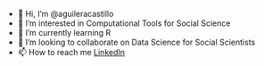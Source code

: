 - 👋 Hi, I’m @aguileracastillo
- 👀 I’m interested in Computational Tools for Social Science
- 🌱 I’m currently learning R
- 💞️ I’m looking to collaborate on Data Science for Social Scientists
- 📫 How to reach me [LinkedIn](https://www.linkedin.com/in/andr%C3%A9s-aguilera-castillo-b3ab7811/)

<!---
aguileracastillo/aguileracastillo is a ✨ special ✨ repository because its `README.md` (this file) appears on your GitHub profile.
You can click the Preview link to take a look at your changes.
--->
